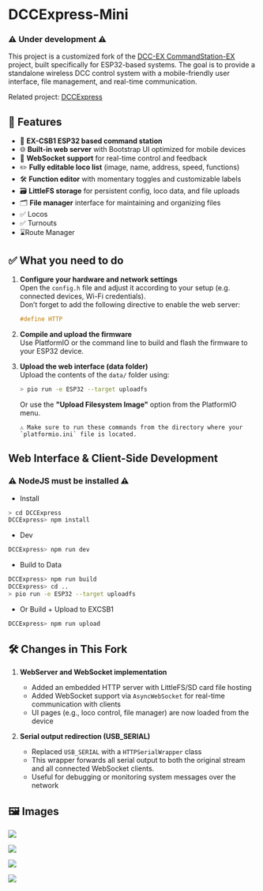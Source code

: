 # DCCExpress-Mini

### ⚠️ Under development ⚠️  
This project is a customized fork of the [DCC-EX CommandStation-EX](https://github.com/DCC-EX/CommandStation-EX) project, built specifically for ESP32-based systems. 
The goal is to provide a standalone wireless DCC control system with a mobile-friendly user interface, file management, and real-time communication.

Related project: [DCCExpress](https://github.com/jungervin/DCCExpress)



## 🚀 Features

- 🚂 **EX-CSB1 ESP32 based command station**
- 🌐 **Built-in web server** with Bootstrap UI optimized for mobile devices
- 📡 **WebSocket support** for real-time control and feedback
- ✏️ **Fully editable loco list** (image, name, address, speed, functions)
- 🛠️ **Function editor** with momentary toggles and customizable labels
- 🗃️ **LittleFS storage** for persistent config, loco data, and file uploads
- 🗂️ **File manager** interface for maintaining and organizing files
- ✅ Locos
- ✅ Turnouts
- ⌛Route Manager

## ✅ What you need to do

1. **Configure your hardware and network settings**  
   Open the `config.h` file and adjust it according to your setup (e.g. connected devices, Wi-Fi credentials).  
   Don’t forget to add the following directive to enable the web server:

   ```cpp
   #define HTTP
   ```

2. **Compile and upload the firmware**  
   Use PlatformIO or the command line to build and flash the firmware to your ESP32 device.

3. **Upload the web interface (data folder)**  
   Upload the contents of the `data/` folder using:

   ```bash
   > pio run -e ESP32 --target uploadfs
   ```

   Or use the **"Upload Filesystem Image"** option from the PlatformIO menu.  
    ```
    ⚠️ Make sure to run these commands from the directory where your
    `platformio.ini` file is located.
    ```


## Web Interface & Client-Side Development

### ⚠️ NodeJS  must be installed ⚠️

* Install  
```bash 
> cd DCCExpress
DCCExpress> npm install
```

* Dev  
```bash
DCCExpress> npm run dev
```

* Build to Data  
```bash
DCCExpress> npm run build
DCCExpress> cd ..
> pio run -e ESP32 --target uploadfs
```

* Or Build + Upload to EXCSB1
```bash
DCCExpress> npm run upload
```

## 🛠️ Changes in This Fork

1. **WebServer and WebSocket implementation**  
   - Added an embedded HTTP server with LittleFS/SD card file hosting  
   - Added WebSocket support via `AsyncWebSocket` for real-time communication with clients  
   - UI pages (e.g., loco control, file manager) are now loaded from the device

2. **Serial output redirection (USB_SERIAL)**  
   - Replaced `USB_SERIAL` with a `HTTPSerialWrapper` class  
   - This wrapper forwards all serial output to both the original stream and all connected WebSocket clients.
   - Useful for debugging or monitoring system messages over the network

## 🖼️ Images
![](web/images/control.jpg)

![](web/images/locoeditor.jpg)

![](web/images/turnouts.jpg)

![](web/images/filemanager.jpg)


